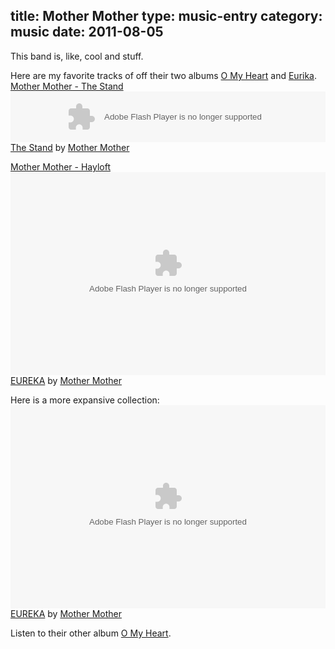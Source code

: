 title: Mother Mother
type: music-entry
category: music
date: 2011-08-05
---
This band is, like, cool and stuff.

Here are my favorite tracks of off their two albums <u>O My Heart</u> and <u>Eurika</u>.
<u>Mother Mother - The Stand</u>
<object height="81" width="100%"> <param name="movie" value="http://player.soundcloud.com/player.swf?url=http%3A%2F%2Fapi.soundcloud.com%2Ftracks%2F9262956"></param> <param name="allowscriptaccess" value="always"></param> <embed allowscriptaccess="always" height="81" src="http://player.soundcloud.com/player.swf?url=http%3A%2F%2Fapi.soundcloud.com%2Ftracks%2F9262956" type="application/x-shockwave-flash" width="100%"></embed> </object>  <span><a
href="http://soundcloud.com/mother-mother/the-stand">The Stand</a> by <a href="http://soundcloud.com/mother-mother">Mother Mother</a></span>

<u>Mother Mother - Hayloft</u>
<object height="325" width="100%"> <param name="movie" value="http://player.soundcloud.com/player.swf?url=http%3A%2F%2Fapi.soundcloud.com%2Fplaylists%2F527226"></param> <param name="allowscriptaccess" value="always"></param> <embed allowscriptaccess="always" height="325" src="http://player.soundcloud.com/player.swf?url=http%3A%2F%2Fapi.soundcloud.com%2Fplaylists%2F527226" type="application/x-shockwave-flash" width="100%"></embed> </object>  <span><a
href="http://soundcloud.com/mother-mother/sets/eureka">EUREKA</a> by <a href="http://soundcloud.com/mother-mother">Mother Mother</a></span> 

Here is a more expansive collection:
<object height="325" width="100%"> <param name="movie" value="http://player.soundcloud.com/player.swf?url=http%3A%2F%2Fapi.soundcloud.com%2Fplaylists%2F527226"></param> <param name="allowscriptaccess" value="always"></param> <embed allowscriptaccess="always" height="325" src="http://player.soundcloud.com/player.swf?url=http%3A%2F%2Fapi.soundcloud.com%2Fplaylists%2F527226" type="application/x-shockwave-flash" width="100%"></embed> </object>  <span><a
href="http://soundcloud.com/mother-mother/sets/eureka">EUREKA</a> by <a href="http://soundcloud.com/mother-mother">Mother Mother</a></span>

Listen to their other album <a href="http://soundcloud.com/mother-mother/sets/mother-mother-discography">O My Heart</a>.
